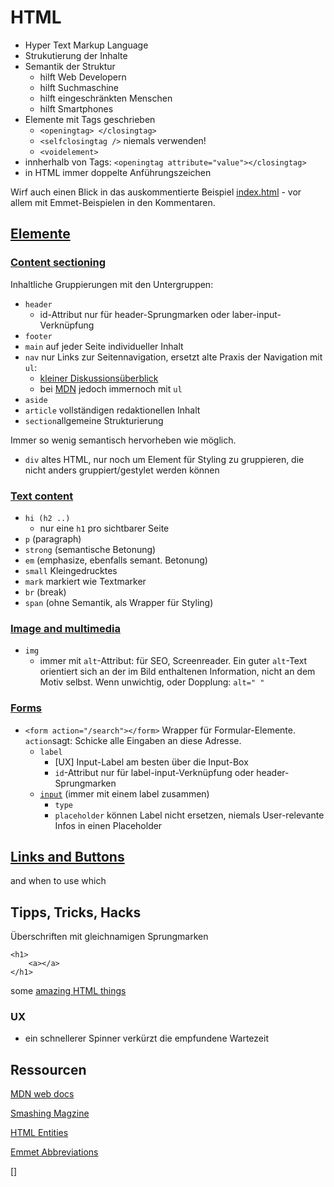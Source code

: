 # HTML
- Hyper Text Markup Language
- Strukutierung der Inhalte
- Semantik der Struktur
    - hilft Web Developern
    - hilft Suchmaschine
    - hilft eingeschränkten Menschen
    - hilft Smartphones
- Elemente mit Tags geschrieben
    - `<openingtag> </closingtag>`
    - `<selfclosingtag />` niemals verwenden!
    - `<voidelement>`
- innherhalb von Tags: `<openingtag attribute="value"></closingtag>`
- in HTML immer doppelte Anführungszeichen

Wirf auch einen Blick in das auskommentierte Beispiel [index.html](./index.html) - vor allem mit Emmet-Beispielen in den Kommentaren.


## [Elemente](https://developer.mozilla.org/en-US/docs/Web/HTML/Element)

### [Content sectioning](https://developer.mozilla.org/en-US/docs/Web/HTML/Element#Content_sectioning)
Inhaltliche Gruppierungen mit den Untergruppen: 

- `header`
    - id-Attribut nur für header-Sprungmarken oder laber-input-Verknüpfung
- `footer`
- `main` auf jeder Seite individueller Inhalt
- `nav` nur Links zur Seitennavigation, ersetzt alte Praxis der Navigation mit `ul`:
  - [kleiner Diskussionsüberblick](https://css-tricks.com/navigation-in-lists-to-be-or-not-to-be/)
  - bei [MDN](https://css-tricks.com/navigation-in-lists-to-be-or-not-to-be/    ) jedoch immernoch mit `ul`
- `aside`
- `article` vollständigen redaktionellen Inhalt
- `section`allgemeine Strukturierung

Immer so wenig semantisch hervorheben wie möglich. 

- `div` altes HTML, nur noch um Element für Styling zu gruppieren, die nicht anders gruppiert/gestylet werden können

### [Text content](https://developer.mozilla.org/en-US/docs/Web/HTML/Element#Text_content)
- `hi (h2 ..)`
  - nur eine `h1` pro sichtbarer Seite
- `p` (paragraph)
- `strong` (semantische Betonung)
- `em` (emphasize, ebenfalls semant. Betonung)
- `small` Kleingedrucktes
- `mark` markiert wie Textmarker
- `br` (break)
- `span` (ohne Semantik, als Wrapper für Styling)

### [Image and multimedia](https://developer.mozilla.org/en-US/docs/Web/HTML/Element#Image_and_multimedia)
- `img`
  - immer mit `alt`-Attribut: für SEO, Screenreader. Ein guter `alt`-Text orientiert sich an der im Bild enthaltenen Information, nicht an dem Motiv selbst. Wenn unwichtig, oder Dopplung: `alt=" "`

### [Forms](https://developer.mozilla.org/en-US/docs/Web/HTML/Element#Forms)
- `<form action="/search"></form>` Wrapper für Formular-Elemente. `action`sagt: Schicke alle Eingaben an diese Adresse.
    - `label`
        - [UX] Input-Label am besten über die Input-Box
        - `id`-Attribut nur für label-input-Verknüpfung oder header-Sprungmarken
    - [`input`](https://developer.mozilla.org/en-US/docs/Web/HTML/Element/input) (immer mit einem label zusammen)
        - `type`
        - `placeholder` können Label nicht ersetzen, niemals User-relevante Infos in einen Placeholder


## [Links and Buttons](https://css-tricks.com/a-complete-guide-to-links-and-buttons/)
and when to use which


## Tipps, Tricks, Hacks

  Überschriften mit gleichnamigen Sprungmarken 



    <h1>
        <a></a>
    </h1>

some [amazing HTML things](https://dev.to/theindiancodinggrl/20-days-of-html-learn-20-amazing-things-about-html-part-1-2p99)

### UX
- ein schnellerer Spinner verkürzt die empfundene Wartezeit 

## Ressourcen

[MDN web docs](https://developer.mozilla.org/en-US/)

[Smashing Magzine](https://www.smashingmagazine.com/)

[HTML Entities](https://www.amp-what.com)

[Emmet Abbreviations](https://docs.emmet.io/)

[]